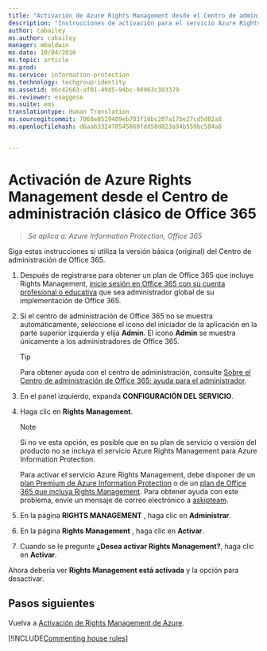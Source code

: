 ```yaml
---
title: "Activación de Azure Rights Management desde el Centro de administración clásico de Office 365 | Azure Information Protection"
description: "Instrucciones de activación para el servicio Azure Rights Management cuando tiene acceso a la versión clásica (original) del Centro de administración de Office 365."
author: cabailey
ms.author: cabailey
manager: mbaldwin
ms.date: 10/04/2016
ms.topic: article
ms.prod: 
ms.service: information-protection
ms.technology: techgroup-identity
ms.assetid: b6c42663-af01-49d5-94bc-98963c383379
ms.reviewer: esaggese
ms.suite: ems
translationtype: Human Translation
ms.sourcegitcommit: 7068e0529409eb783f16bc207a17be27cd5d82a8
ms.openlocfilehash: d6aab332470545660fdd50d023a94b559bc584a8


---
```


# <a name="how-to-activate-azure-rights-management-from-the-office-365-classic-admin-center"></a>Activación de Azure Rights Management desde el Centro de administración clásico de Office 365

>*Se aplica a: Azure Information Protection, Office 365*


Siga estas instrucciones si utiliza la versión básica (original) del Centro de administración de Office 365.

1. Después de registrarse para obtener un plan de Office 365 que incluye Rights Management, [inicie sesión en Office 365 con su cuenta profesional o educativa](https://portal.office.com/) que sea administrador global de su implementación de Office 365.

2. Si el centro de administración de Office 365 no se muestra automáticamente, seleccione el icono del iniciador de la aplicación en la parte superior izquierda y elija **Admin**. El icono **Admin** se muestra únicamente a los administradores de Office 365.

    > [!TIP]
    > Para obtener ayuda con el centro de administración, consulte [Sobre el Centro de administración de Office 365: ayuda para el administrador](https://support.office.com/article/About-the-Office-365-admin-center-Admin-Help-58537702-d421-4d02-8141-e128e3703547).

3. En el panel izquierdo, expanda **CONFIGURACIÓN DEL SERVICIO**.

4.  Haga clic en **Rights Management**.

    > [!NOTE]
    >Si no ve esta opción, es posible que en su plan de servicio o versión del producto no se incluya el servicio Azure Rights Management para Azure Information Protection.
    >
    >Para activar el servicio Azure Rights Management, debe disponer de un [plan Premium de Azure Information Protection](https://www.microsoft.com/en-us/cloud-platform/azure-information-protection-pricing) o de un [plan de Office 365 que incluya Rights Management](http://download.microsoft.com/download/E/C/F/ECF42E71-4EC0-48FF-AA00-577AC14D5B5C/Azure_Information_Protection_licensing_datasheet_EN-US.pdf). Para obtener ayuda con este problema, envíe un mensaje de correo electrónico a [askipteam](mailto:askipteam?subject=I%20cannot%20activate%20RMS).

5. En la página **RIGHTS MANAGEMENT** , haga clic en **Administrar**.

6. En la página **Rights Management** , haga clic en **Activar**.

7. Cuando se le pregunte **¿Desea activar Rights Management?**, haga clic en **Activar**.

Ahora debería ver **Rights Management está activada** y la opción para desactivar.

## <a name="next-steps"></a>Pasos siguientes
Vuelva a [Activación de Rights Management de Azure](activate-service.md).

[!INCLUDE[Commenting house rules](../includes/houserules.md)]


<!--HONumber=Jan17_HO4-->


